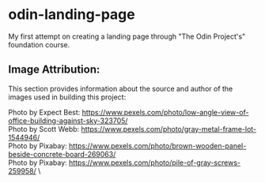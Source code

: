 # odin-landing-page
My first attempt on creating a landing page through "The Odin Project's" foundation course.

## Image Attribution:
This section provides information about the source and author of the images used in building this project:

Photo by Expect Best: https://www.pexels.com/photo/low-angle-view-of-office-building-against-sky-323705/ \
Photo by Scott Webb: https://www.pexels.com/photo/gray-metal-frame-lot-1544946/ \
Photo by Pixabay: https://www.pexels.com/photo/brown-wooden-panel-beside-concrete-board-269063/ \
Photo by Pixabay: https://www.pexels.com/photo/pile-of-gray-screws-259958/ \